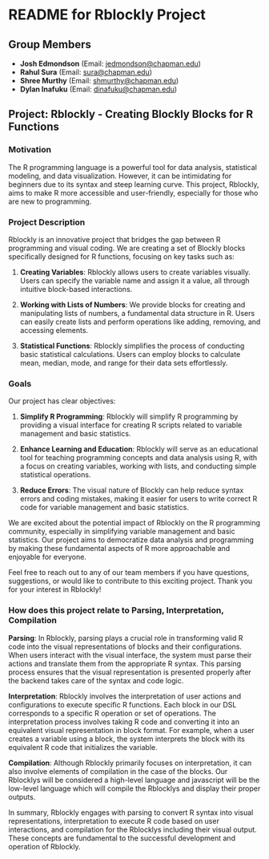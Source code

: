 # README for Rblockly Project

## Group Members

- **Josh Edmondson** (Email: jedmondson@chapman.edu)
- **Rahul Sura** (Email: sura@chapman.edu)
- **Shree Murthy** (Email: shmurthy@chapman.edu)
- **Dylan Inafuku** (Email: dinafuku@chapman.edu)

## Project: Rblockly - Creating Blockly Blocks for R Functions

### Motivation

The R programming language is a powerful tool for data analysis, statistical modeling, and data visualization. However, it can be intimidating for beginners due to its syntax and steep learning curve. This project, Rblockly, aims to make R more accessible and user-friendly, especially for those who are new to programming.

### Project Description

Rblockly is an innovative project that bridges the gap between R programming and visual coding. We are creating a set of Blockly blocks specifically designed for R functions, focusing on key tasks such as:

1. **Creating Variables**: Rblockly allows users to create variables visually. Users can specify the variable name and assign it a value, all through intuitive block-based interactions.

2. **Working with Lists of Numbers**: We provide blocks for creating and manipulating lists of numbers, a fundamental data structure in R. Users can easily create lists and perform operations like adding, removing, and accessing elements.

3. **Statistical Functions**: Rblockly simplifies the process of conducting basic statistical calculations. Users can employ blocks to calculate mean, median, mode, and range for their data sets effortlessly.

### Goals

Our project has clear objectives:

1. **Simplify R Programming**: Rblockly will simplify R programming by providing a visual interface for creating R scripts related to variable management and basic statistics.

2. **Enhance Learning and Education**: Rblockly will serve as an educational tool for teaching programming concepts and data analysis using R, with a focus on creating variables, working with lists, and conducting simple statistical operations.

3. **Reduce Errors**: The visual nature of Blockly can help reduce syntax errors and coding mistakes, making it easier for users to write correct R code for variable management and basic statistics.

We are excited about the potential impact of Rblockly on the R programming community, especially in simplifying variable management and basic statistics. Our project aims to democratize data analysis and programming by making these fundamental aspects of R more approachable and enjoyable for everyone.

Feel free to reach out to any of our team members if you have questions, suggestions, or would like to contribute to this exciting project. Thank you for your interest in Rblockly!

### How does this project relate to Parsing, Interpretation, Compilation

**Parsing**: In Rblockly, parsing plays a crucial role in transforming valid R code into the visual representations of blocks and their configurations. When users interact with the visual interface, the system must parse their actions and translate them from the appropriate R syntax. This parsing process ensures that the visual representation is presented properly after the backend takes care of the syntax and code logic. 

**Interpretation**: Rblockly involves the interpretation of user actions and configurations to execute specific R functions. Each block in our DSL corresponds to a specific R operation or set of operations. The interpretation process involves taking R code and converting it into an equivalent visual representation in block format. For example, when a user creates a variable using a block, the system interprets the block with its equivalent R code that initializes the variable.

**Compilation**: Although Rblockly primarily focuses on interpretation, it can also involve elements of compilation in the case of the blocks. Our Rblocklys will be considered a high-level language and javascript will be the low-level language which will compile the Rblocklys and display their proper outputs. 

In summary, Rblockly engages with parsing to convert R syntax into visual representations, interpretation to execute R code based on user interactions, and compilation for the Rblocklys including their visual output. These concepts are fundamental to the successful development and operation of Rblockly.

